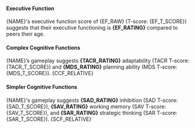 #### Executive Function
{NAME}'s executive function score of {EF_RAW} (T-score: {EF_T_SCORE}) suggests that their executive functioning is **{EF_RATING}** compared to peers their age.

#### Complex Cognitive Functions
{NAME}’s gameplay suggests **{TACR_RATING}** adaptability (TACR T-score: {TACR_T_SCORE}) and **{MDS_RATING}** planning ability (MDS T-score: {MDS_T_SCORE}). 
{CCF_RELATIVE}

#### Simpler Cognitive Functions
{NAME}'s gameplay suggests **{SAD_RATING}** inhibition (SAD T-score: {SAD_T_SCORE}), **{SAV_RATING}** working memory (SAV T-score: {SAV_T_SCORE}), and **{SAR_RATING}** strategic thinking (SAR T-score: {SAR_T_SCORE}). 
{SCF_RELATIVE}